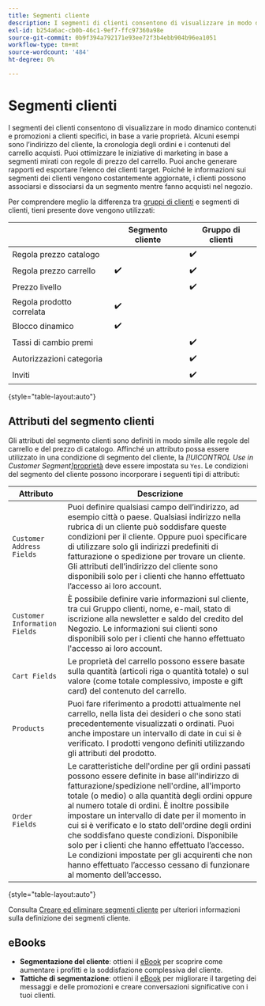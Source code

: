 ```yaml
---
title: Segmenti cliente
description: I segmenti di clienti consentono di visualizzare in modo dinamico contenuti e promozioni a clienti specifici.
exl-id: b254a6ac-cb0b-46c1-9ef7-ffc97360a98e
source-git-commit: 0b9f394a792171e93ee72f3b4ebb904b96ea1051
workflow-type: tm+mt
source-wordcount: '484'
ht-degree: 0%

---
```


# Segmenti clienti

I segmenti dei clienti consentono di visualizzare in modo dinamico contenuti e promozioni a clienti specifici, in base a varie proprietà. Alcuni esempi sono l’indirizzo del cliente, la cronologia degli ordini e i contenuti del carrello acquisti. Puoi ottimizzare le iniziative di marketing in base a segmenti mirati con regole di prezzo del carrello. Puoi anche generare rapporti ed esportare l’elenco dei clienti target. Poiché le informazioni sui segmenti dei clienti vengono costantemente aggiornate, i clienti possono associarsi e dissociarsi da un segmento mentre fanno acquisti nel negozio.

Per comprendere meglio la differenza tra [gruppi di clienti](../customers/customer-groups.md) e segmenti di clienti, tieni presente dove vengono utilizzati:

|  | Segmento cliente | Gruppo di clienti |
|--- |--- |--- |
| Regola prezzo catalogo |  | ✔️ |
| Regola prezzo carrello | ✔️ | ✔️ |
| Prezzo livello |  | ✔️ |
| Regola prodotto correlata | ✔️ |  |
| Blocco dinamico | ✔️ |  |
| Tassi di cambio premi |  | ✔️ |
| Autorizzazioni categoria |  | ✔️ |
| Inviti |  | ✔️ |

{style="table-layout:auto"}

## Attributi del segmento clienti

Gli attributi del segmento clienti sono definiti in modo simile alle regole del carrello e del prezzo di catalogo. Affinché un attributo possa essere utilizzato in una condizione di segmento del cliente, la _[!UICONTROL Use in Customer Segment]_[proprietà](attribute-properties.md#) deve essere impostata su `Yes`. Le condizioni del segmento del cliente possono incorporare i seguenti tipi di attributi:

| Attributo | Descrizione |
|---|---|
| `Customer Address Fields` | Puoi definire qualsiasi campo dell’indirizzo, ad esempio città o paese. Qualsiasi indirizzo nella rubrica di un cliente può soddisfare queste condizioni per il cliente. Oppure puoi specificare di utilizzare solo gli indirizzi predefiniti di fatturazione o spedizione per trovare un cliente. Gli attributi dell’indirizzo del cliente sono disponibili solo per i clienti che hanno effettuato l’accesso ai loro account. |
| `Customer Information Fields` | È possibile definire varie informazioni sul cliente, tra cui Gruppo clienti, nome, e-mail, stato di iscrizione alla newsletter e saldo del credito del Negozio. Le informazioni sui clienti sono disponibili solo per i clienti che hanno effettuato l&#39;accesso ai loro account. |
| `Cart Fields` | Le proprietà del carrello possono essere basate sulla quantità (articoli riga o quantità totale) o sul valore (come totale complessivo, imposte e gift card) del contenuto del carrello. |
| `Products` | Puoi fare riferimento a prodotti attualmente nel carrello, nella lista dei desideri o che sono stati precedentemente visualizzati o ordinati. Puoi anche impostare un intervallo di date in cui si è verificato. I prodotti vengono definiti utilizzando gli attributi del prodotto. |
| `Order Fields` | Le caratteristiche dell&#39;ordine per gli ordini passati possono essere definite in base all&#39;indirizzo di fatturazione/spedizione nell&#39;ordine, all&#39;importo totale (o medio) o alla quantità degli ordini oppure al numero totale di ordini. È inoltre possibile impostare un intervallo di date per il momento in cui si è verificato e lo stato dell&#39;ordine degli ordini che soddisfano queste condizioni. Disponibile solo per i clienti che hanno effettuato l’accesso. Le condizioni impostate per gli acquirenti che non hanno effettuato l’accesso cessano di funzionare al momento dell’accesso. |

{style="table-layout:auto"}

Consulta [Creare ed eliminare segmenti cliente](../customers/customer-segment-create.md) per ulteriori informazioni sulla definizione dei segmenti cliente.

## eBooks

- **Segmentazione del cliente**: ottieni il [eBook](https://business.adobe.com/resources/identifying-your-most-profitable-customers-introduction-customer-segmentation.html) per scoprire come aumentare i profitti e la soddisfazione complessiva del cliente.
- **Tattiche di segmentazione**: ottieni il [eBook](https://business.adobe.com/resources/3-segmentation-tactics-ignite-conversion.html) per migliorare il targeting dei messaggi e delle promozioni e creare conversazioni significative con i tuoi clienti.
